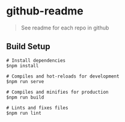 # github-readme

> See readme for each repo in github

## Build Setup

``` 
# Install dependencies
$npm install

# Compiles and hot-reloads for development
$npm run serve

# Compiles and minifies for production
$npm run build

# Lints and fixes files
$npm run lint

```
